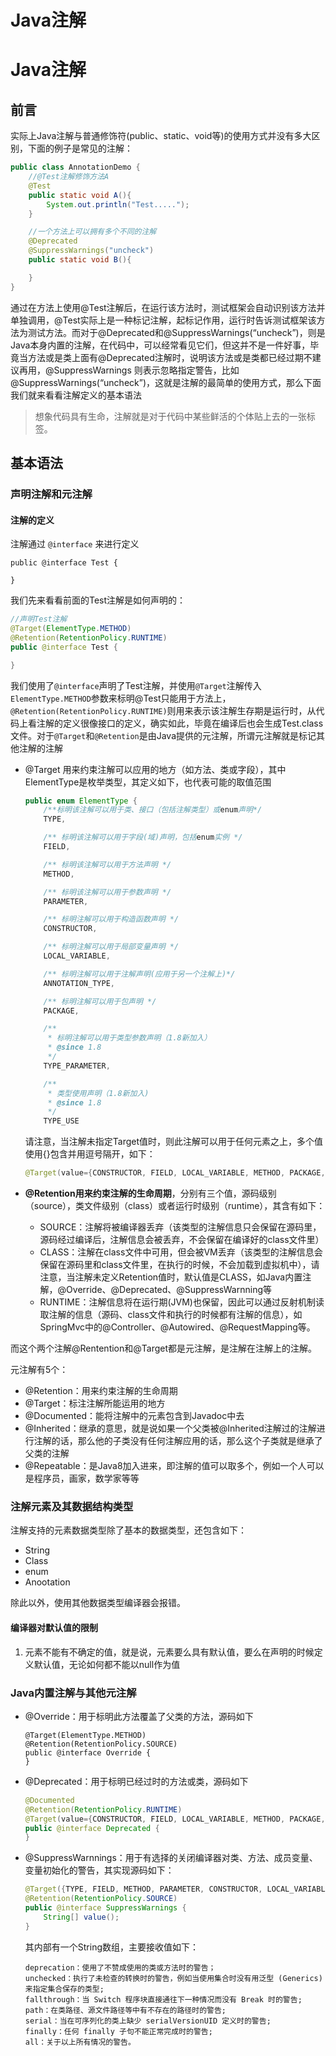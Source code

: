 # Java注解


# Java注解

## 前言

实际上Java注解与普通修饰符(public、static、void等)的使用方式并没有多大区别，下面的例子是常见的注解：

```java
public class AnnotationDemo {
    //@Test注解修饰方法A
    @Test
    public static void A(){
        System.out.println("Test.....");
    }

    //一个方法上可以拥有多个不同的注解
    @Deprecated
    @SuppressWarnings("uncheck")
    public static void B(){

    }
}
```

通过在方法上使用@Test注解后，在运行该方法时，测试框架会自动识别该方法并单独调用，@Test实际上是一种标记注解，起标记作用，运行时告诉测试框架该方法为测试方法。而对于@Deprecated和@SuppressWarnings(“uncheck”)，则是Java本身内置的注解，在代码中，可以经常看见它们，但这并不是一件好事，毕竟当方法或是类上面有@Deprecated注解时，说明该方法或是类都已经过期不建议再用，@SuppressWarnings 则表示忽略指定警告，比如@SuppressWarnings(“uncheck”)，这就是注解的最简单的使用方式，那么下面我们就来看看注解定义的基本语法

> 想象代码具有生命，注解就是对于代码中某些鲜活的个体贴上去的一张标签。

## 基本语法

### 声明注解和元注解

#### 注解的定义

注解通过 `@interface` 来进行定义

```
public @interface Test {

}
```

我们先来看看前面的Test注解是如何声明的：

```java
//声明Test注解
@Target(ElementType.METHOD)
@Retention(RetentionPolicy.RUNTIME)
public @interface Test {

}
```

我们使用了`@interface`声明了Test注解，并使用`@Target`注解传入`ElementType.METHOD`参数来标明@Test只能用于方法上，`@Retention(RetentionPolicy.RUNTIME)`则用来表示该注解生存期是运行时，从代码上看注解的定义很像接口的定义，确实如此，毕竟在编译后也会生成Test.class文件。对于`@Target`和`@Retention`是由Java提供的元注解，所谓元注解就是标记其他注解的注解

- @Target 用来约束注解可以应用的地方（如方法、类或字段），其中ElementType是枚举类型，其定义如下，也代表可能的取值范围

  ```java
  public enum ElementType {
      /**标明该注解可以用于类、接口（包括注解类型）或enum声明*/
      TYPE,
  
      /** 标明该注解可以用于字段(域)声明，包括enum实例 */
      FIELD,
  
      /** 标明该注解可以用于方法声明 */
      METHOD,
  
      /** 标明该注解可以用于参数声明 */
      PARAMETER,
  
      /** 标明注解可以用于构造函数声明 */
      CONSTRUCTOR,
  
      /** 标明注解可以用于局部变量声明 */
      LOCAL_VARIABLE,
  
      /** 标明注解可以用于注解声明(应用于另一个注解上)*/
      ANNOTATION_TYPE,
  
      /** 标明注解可以用于包声明 */
      PACKAGE,
  
      /**
       * 标明注解可以用于类型参数声明（1.8新加入）
       * @since 1.8
       */
      TYPE_PARAMETER,
  
      /**
       * 类型使用声明（1.8新加入)
       * @since 1.8
       */
      TYPE_USE
  
  ```

  请注意，当注解未指定Target值时，则此注解可以用于任何元素之上，多个值使用{}包含并用逗号隔开，如下：

  ```java
  @Target(value={CONSTRUCTOR, FIELD, LOCAL_VARIABLE, METHOD, PACKAGE, PARAMETER, TYPE}
  ```

- **@Retention用来约束注解的生命周期**，分别有三个值，源码级别（source），类文件级别（class）或者运行时级别（runtime），其含有如下：

  - SOURCE：注解将被编译器丢弃（该类型的注解信息只会保留在源码里，源码经过编译后，注解信息会被丢弃，不会保留在编译好的class文件里）
  - CLASS：注解在class文件中可用，但会被VM丢弃（该类型的注解信息会保留在源码里和class文件里，在执行的时候，不会加载到虚拟机中），请注意，当注解未定义Retention值时，默认值是CLASS，如Java内置注解，@Override、@Deprecated、@SuppressWarnning等
  - RUNTIME：注解信息将在运行期(JVM)也保留，因此可以通过反射机制读取注解的信息（源码、class文件和执行的时候都有注解的信息），如SpringMvc中的@Controller、@Autowired、@RequestMapping等。

而这个两个注解@Rentention和@Target都是元注解，是注解在注解上的注解。

元注解有5个：

* @Retention：用来约束注解的生命周期
* @Target：标注注解所能运用的地方
* @Documented：能将注解中的元素包含到Javadoc中去
* @Inherited：继承的意思，就是说如果一个父类被@Inherited注解过的注解进行注解的话，那么他的子类没有任何注解应用的话，那么这个子类就是继承了父类的注解
* @Repeatable：是Java8加入进来，即注解的值可以取多个，例如一个人可以是程序员，画家，数学家等等

### 注解元素及其数据结构类型

注解支持的元素数据类型除了基本的数据类型，还包含如下：

* String
* Class
* enum
* Anootation

除此以外，使用其他数据类型编译器会报错。

#### 编译器对默认值的限制

1. 元素不能有不确定的值，就是说，元素要么具有默认值，要么在声明的时候定义默认值，无论如何都不能以null作为值

### Java内置注解与其他元注解

- @Override：用于标明此方法覆盖了父类的方法，源码如下

  ```
  @Target(ElementType.METHOD)
  @Retention(RetentionPolicy.SOURCE)
  public @interface Override {
  }
  ```

- @Deprecated：用于标明已经过时的方法或类，源码如下

  ```java
  @Documented
  @Retention(RetentionPolicy.RUNTIME)
  @Target(value={CONSTRUCTOR, FIELD, LOCAL_VARIABLE, METHOD, PACKAGE, PARAMETER, TYPE})
  public @interface Deprecated {
  }
  ```

- @SuppressWarnnings：用于有选择的关闭编译器对类、方法、成员变量、变量初始化的警告，其实现源码如下：

  ```java
  @Target({TYPE, FIELD, METHOD, PARAMETER, CONSTRUCTOR, LOCAL_VARIABLE})
  @Retention(RetentionPolicy.SOURCE)
  public @interface SuppressWarnings {
      String[] value();
  }
  ```

  其内部有一个String数组，主要接收值如下：

  ```
  deprecation：使用了不赞成使用的类或方法时的警告；
  unchecked：执行了未检查的转换时的警告，例如当使用集合时没有用泛型 (Generics) 来指定集合保存的类型; 
  fallthrough：当 Switch 程序块直接通往下一种情况而没有 Break 时的警告;
  path：在类路径、源文件路径等中有不存在的路径时的警告; 
  serial：当在可序列化的类上缺少 serialVersionUID 定义时的警告; 
  finally：任何 finally 子句不能正常完成时的警告; 
  all：关于以上所有情况的警告。
  ```


